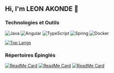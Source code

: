 <!--
**lekond77/lekond77** is a ✨ _special_ ✨ repository because its `README.md` (this file) appears on your GitHub profile.

Here are some ideas to get you started:

- 🔭 I’m currently working on ...
- 🌱 I’m currently learning ...
- 👯 I’m looking to collaborate on ...
- 🤔 I’m looking for help with ...
- 💬 Ask me about ...
- 📫 How to reach me: ...
- 😄 Pronouns: ...
- ⚡ Fun fact: ...
-->

## Hi, I'm LEON AKONDE 👋

### Technologies et Outils
![Java](https://img.shields.io/badge/-Java-007396?style=flat&logo=java&logoColor=white)
![Angular](https://img.shields.io/badge/-Angular-DD0031?style=flat&logo=angular&logoColor=white)
![TypeScript](https://img.shields.io/badge/-TypeScript-3178C6?style=flat&logo=typescript&logoColor=white)
![Spring](https://img.shields.io/badge/-Spring-6DB33F?style=flat&logo=spring&logoColor=white)
![Docker](https://img.shields.io/badge/-Docker-2496ED?style=flat&logo=docker&logoColor=white)

[![Top Langs](https://github-readme-stats.vercel.app/api/top-langs/?username=lekond77&layout=compact)](https://github.com/lekond77/github-readme-stats)

### Répertoires Épinglés
[![ReadMe Card](https://github-readme-stats.vercel.app/api/pin/?username=lekond77&repo=blogapp_webapp)](https://github.com/lekond77/blogapp_webapp)
[![ReadMe Card](https://github-readme-stats.vercel.app/api/pin/?username=lekond77&repo=blogapp_api)](https://github.com/lekond77/blogapp_api)
[![ReadMe Card](https://github-readme-stats.vercel.app/api/pin/?username=lekond77&repo=eventbooker)](https://github.com/lekond77/eventbooker)
